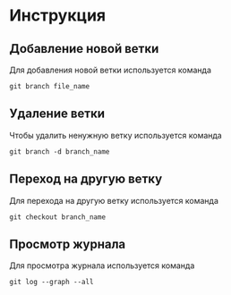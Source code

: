 
# Инструкция

## Добавление новой ветки

Для добавления новой ветки используется команда 
```
git branch file_name
```

## Удаление ветки

Чтобы удалить ненужную ветку используется команда 
```
git branch -d branch_name
```

## Переход на другую ветку

Для перехода на другую ветку используется команда 
```
git checkout branch_name
```

## Просмотр журнала

Для просмотра журнала используется команда 
```
git log --graph --all
```
  
  ```
  